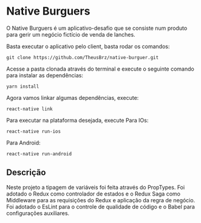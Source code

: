 # Native Burguers
  O Native Burguers é um aplicativo-desafio que se consiste num produto para gerir um negócio fictício de venda de lanches.

Basta executar o aplicativo pelo client, basta rodar os comandos:
```
git clone https://github.com/TheusBrz/native-burguer.git
```

Acesse a pasta clonada através do terminal e execute o seguinte comando para instalar as dependências:
```
yarn install 
```

Agora vamos linkar algumas dependências, execute: 
```
react-native link
```

Para executar na plataforma desejada, execute
Para IOs:
```
react-native run-ios 
```
Para Android:
```
react-native run-android
```

## Descrição
  Neste projeto a tipagem de variáveis foi feita através do PropTypes. Foi adotado o Redux como controlador de estados e o Redux Saga como Middleware para as requisições do Redux e aplicação da regra de negócio. Foi adotado o EsLint para o controle de qualidade de código e o Babel para configurações auxiliares.
